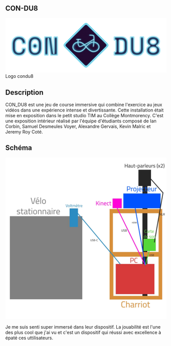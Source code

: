 ## **CON-DU8**

![photo](medias/titre_c0ndu8.png)
Logo condu8

## **Description**

CON_DU8 est une jeu de course immersive qui combine l'exercice au jeux vidéos dans une expérience intense et divertissante. Cette installation était mise en exposition dans le petit studio TIM au Collège Montmorency. C'est une exposition intérieur réalisé par l'équipe d'étudiants composé de Ian Corbin, Samuel Desmeules Voyer, Alexandre Gervais, Kevin Malric et Jeremy Roy Coté. 

## **Schéma**

![photo](medias/plantation.webp)




Je me suis senti super immersé dans leur dispositif. La jouabilité est l'une des plus cool que j'ai vu et c'est un dispositif qui réussi avec excellence à épaté ces uttilisateurs.
